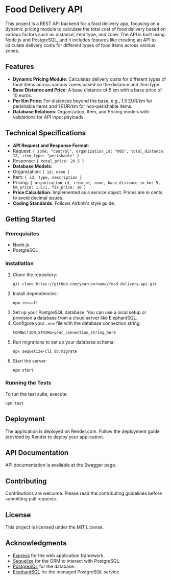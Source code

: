 # Food Delivery API

This project is a REST API backend for a food delivery app, focusing on a dynamic pricing module to calculate the total cost of food delivery based on various factors such as distance, item type, and zone. The API is built using Node.js and PostgreSQL, and it includes features like creating an API to calculate delivery costs for different types of food items across various zones.

## Features

- **Dynamic Pricing Module**: Calculates delivery costs for different types of food items across various zones based on the distance and item type.
- **Base Distance and Price**: A base distance of 5 km with a base price of 10 euros.
- **Per Km Price**: For distances beyond the base, e.g., 1.5 EUR/km for perishable items and 1 EUR/km for non-perishable items.
- **Database Relations**: Organization, Item, and Pricing models with validations for API input payloads.

## Technical Specifications

- **API Request and Response Format**:
 - Request: `{ zone: "central", organization_id: "005", total_distance: 12, item_type: "perishable" }`
 - Response: `{ total_price: 20.5 }`
- **Database Models**:
 - Organization: `{ id, name }`
 - Item: `{ id, type, description }`
 - Pricing: `{ organization_id, item_id, zone, base_distance_in_km: 5, km_price: 1.5/1, fix_price: 10 }`
- **Price Calculation**: Implemented as a service object. Prices are in cents to avoid decimal issues.
- **Coding Standards**: Follows Airbnb's style guide.

## Getting Started

### Prerequisites

- Node.js
- PostgreSQL

### Installation

1. Clone the repository:
   ```
   git clone https://github.com/yourusername/food-delivery-api.git
   ```
2. Install dependencies:
   ```
   npm install
   ```
3. Set up your PostgreSQL database. You can use a local setup or provision a database from a cloud server like ElephantSQL.
4. Configure your `.env` file with the database connection string:
   ```
   CONNECTION_STRING=your_connection_string_here
   ```
5. Run migrations to set up your database schema:
   ```
   npx sequelize-cli db:migrate
   ```
6. Start the server:
   ```
   npm start
   ```

### Running the Tests

To run the test suite, execute:
```
npm test
```

## Deployment

The application is deployed on Render.com. Follow the deployment guide provided by Render to deploy your application.

## API Documentation

API documentation is available at the Swagger page.

## Contributing

Contributions are welcome. Please read the contributing guidelines before submitting pull requests.

## License

This project is licensed under the MIT License.

## Acknowledgments

- [Express](https://expressjs.com/) for the web application framework.
- [Sequelize](https://sequelize.org/) for the ORM to interact with PostgreSQL.
- [PostgreSQL](https://www.postgresql.org/) for the database.
- [ElephantSQL](https://www.elephantsql.com/) for the managed PostgreSQL service.
